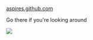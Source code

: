 [aspires.github.com](aspires.github.com)

Go there if you're looking around

![](http://www.gif.tv/gifs/giftv-209-turnheads.gif)
